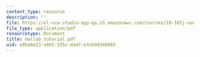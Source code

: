 ```yaml
---
content_type: resource
description: ''
file: https://ol-ocw-studio-app-qa.s3.amazonaws.com/courses/18-385j-nonlinear-dynamics-and-chaos-fall-2004/e8ba8a13a465335cdae7e3cb9d348903_matlab_tutorial.pdf
file_type: application/pdf
resourcetype: Document
title: matlab_tutorial.pdf
uid: e8ba8a13-a465-335c-dae7-e3cb9d348903
---
```

